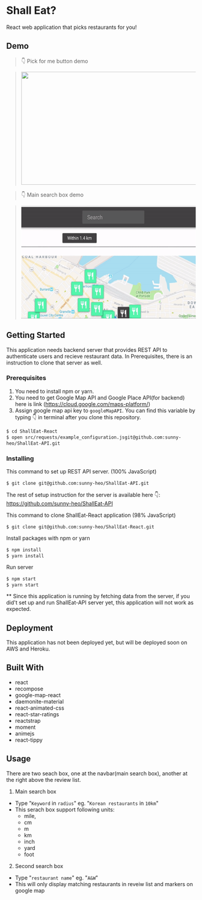 # Shall Eat?

React web application that picks restaurants for you!

## Demo

> 👇 Pick for me button demo

> <img src="./gifs/pick_me_btn_demo.gif" width="500" height="300" />

> 👇 Main search box demo

> <img src="./gifs/main_search_box_demo.gif" width="500" height="300" />

## Getting Started

This application needs backend server that provides REST API to authenticate users and recieve restaurant data. In Prerequisites, there is an instruction to clone that server as well.

### Prerequisites

1.  You need to install npm or yarn.
2.  You need to get Google Map API and Google Place API(for backend) here is link (https://cloud.google.com/maps-platform/)
3.  Assign google map api key to `googleMapAPI`. You can find this variable by typing 👇 in terminal after you clone this repository.

```
$ cd ShallEat-React
$ open src/requests/example_configuration.jsgit@github.com:sunny-heo/ShallEat-API.git
```

### Installing

This command to set up REST API server. (100% JavaScript)

```
$ git clone git@github.com:sunny-heo/ShallEat-API.git
```

The rest of setup instruction for the server is available here 👇:  
 https://github.com/sunny-heo/ShallEat-API

This command to clone ShallEat-React application (98% JavaScript)

```
$ git clone git@github.com:sunny-heo/ShallEat-React.git
```

Install packages with npm or yarn

```
$ npm install
$ yarn install
```

Run server

```
$ npm start
$ yarn start
```

\*\* Since this application is running by fetching data from the server, if you did't set up and run ShallEat-API server yet, this application will not work as expected.

## Deployment

This application has not been deployed yet, but will be deployed soon on AWS and Heroku.

## Built With

- react
- recompose
- google-map-react
- daemonite-material
- react-animated-css
- react-star-ratings
- reactstrap
- moment
- animejs
- react-tippy

## Usage

There are two seach box, one at the navbar(main search box), another at the right above the review list.

1.  Main search box

- Type "`Keyword` in `radius`" eg. "`Korean restaurants` in `10km`"
- This serach box support following units:
  - mile,
  - cm
  - m
  - km
  - inch
  - yard
  - foot

2.  Second search box

- Type "`restaurant name`" eg. "`A&W`"
- This will only display matching restaurants in reveiw list and markers on google map
